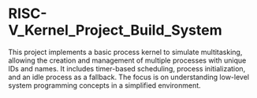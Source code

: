 # RISC-V_Kernel_Project_Build_System
This project implements a basic process kernel to simulate multitasking, allowing the creation and management of multiple processes with unique IDs and names. It includes timer-based scheduling, process initialization, and an idle process as a fallback. The focus is on understanding low-level system programming concepts in a simplified environment.
